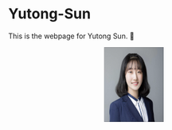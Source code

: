 # Yutong-Sun
This is the webpage for Yutong Sun. :apple:

<div align=center><img width="120" height="150" src="https://github.com/Rising-Stars-by-Sunshine/Yutong-Sun/blob/main/image/yutong%20sun.png"/>

  



